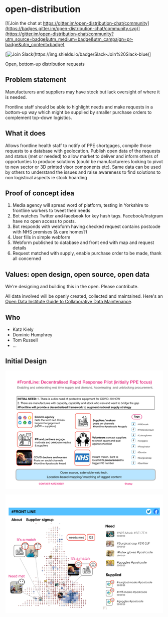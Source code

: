 # open-distribution

[![Join the chat at https://gitter.im/open-distribution-chat/community](https://badges.gitter.im/open-distribution-chat/community.svg)](https://gitter.im/open-distribution-chat/community?utm_source=badge&utm_medium=badge&utm_campaign=pr-badge&utm_content=badge)

[![Join Slack(https://img.shields.io/badge/Slack-Join%20Slack-blue)](https://join.slack.com/t/frontline-open-dist/shared_invite/zt-cykworuq-FmZymOxfsFEKeltFpFIfjA)]

Open, bottom-up distribution requests

## Problem statement

Manufacturers and suppliers may have stock but lack oversight of where it is needed.

Frontline staff should be able to highlight needs and make requests in a bottom-up way which
might be supplied by smaller purchase orders to complement top-down logistics.

## What it does

Allows frontline health staff to notify of PPE shortgages, compile those requests to a
database with geolocation. Publish open data of the requests and status (met or needed) to
allow market to deliver and inform others of opportunties to produce solutions (could be
manufactureres looking to pivot to new sector or 3D printed visor components etc). Same data
can be used by others to understand the issues and raise awareness to find solutions to non
logistical aspects ie stock hoarding

## Proof of concept idea

1. Media agency will spread word of platform, testing in Yorkshire to frontline workers to
   tweet their needs
2. Bot watches Twitter ~~and facebook~~ for key hash tags. Facebook/Instgram have no open
   access to posts.
3. Bot responds with webform having checked request contains postcode with NHS premises
   (& care homes?)
4. User fills in simple webform
5. Webform published to database and front end with map and request details
6. Request matched with supply, enable purchase order to be made, thank all concerned

## Values: open design, open source, open data

We're designing and building this in the open. Please contribute.

All data involved will be openly created, collected and maintained. Here's an [Open Data
Institute Guide to Collaborative Data
Maintenance](https://collaborative-data.theodi.org/what-is-collaborative-maintenance/).

## Who

- Katz Kiely
- Dominic Humphrey
- Tom Russell
- &hellip;

## Initial Design

![Concept note](images/frontline-initial-design-1.png)

![Request/match map](./images/frontline-initial-design-2.png)
